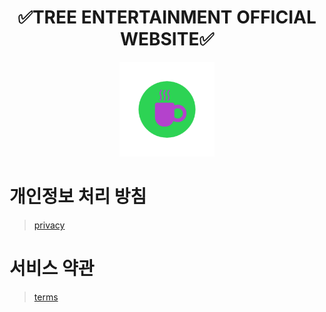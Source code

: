 <h1 align="center">✅️TREE ENTERTAINMENT OFFICIAL WEBSITE✅️</h1>

<p align="center">
  <img src="resources/logo500.png" style="width: 30%;" />
</p>

# 개인정보 처리 방침

> [privacy](./privacy.html)

# 서비스 약관

> [terms](./terms.html)

